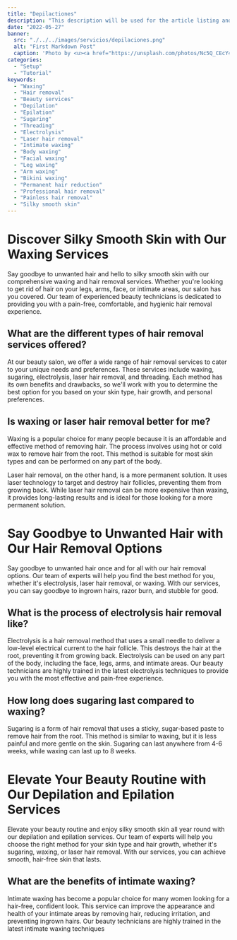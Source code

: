 ```yaml
---
title: "Depilactiones"
description: "This description will be used for the article listing and search results on Google."
date: "2022-05-27"
banner:
  src: "./../../images/servicios/depilaciones.png"
  alt: "First Markdown Post"
  caption: 'Photo by <u><a href="https://unsplash.com/photos/Nc5Q_CEcY44">Florian Olivo</a></u>'
categories:
  - "Setup"
  - "Tutorial"
keywords:
  - "Waxing"
  - "Hair removal"
  - "Beauty services"
  - "Depilation"
  - "Epilation"
  - "Sugaring"
  - "Threading"
  - "Electrolysis"
  - "Laser hair removal"
  - "Intimate waxing"
  - "Body waxing"
  - "Facial waxing"
  - "Leg waxing"
  - "Arm waxing"
  - "Bikini waxing"
  - "Permanent hair reduction"
  - "Professional hair removal"
  - "Painless hair removal"
  - "Silky smooth skin"
---
```


# Discover Silky Smooth Skin with Our Waxing Services

Say goodbye to unwanted hair and hello to silky smooth skin with our comprehensive waxing and hair removal services. Whether you're looking to get rid of hair on your legs, arms, face, or intimate areas, our salon has you covered. Our team of experienced beauty technicians is dedicated to providing you with a pain-free, comfortable, and hygienic hair removal experience.

## What are the different types of hair removal services offered?

At our beauty salon, we offer a wide range of hair removal services to cater to your unique needs and preferences. These services include waxing, sugaring, electrolysis, laser hair removal, and threading. Each method has its own benefits and drawbacks, so we'll work with you to determine the best option for you based on your skin type, hair growth, and personal preferences.

## Is waxing or laser hair removal better for me?

Waxing is a popular choice for many people because it is an affordable and effective method of removing hair. The process involves using hot or cold wax to remove hair from the root. This method is suitable for most skin types and can be performed on any part of the body.

Laser hair removal, on the other hand, is a more permanent solution. It uses laser technology to target and destroy hair follicles, preventing them from growing back. While laser hair removal can be more expensive than waxing, it provides long-lasting results and is ideal for those looking for a more permanent solution.

# Say Goodbye to Unwanted Hair with Our Hair Removal Options

Say goodbye to unwanted hair once and for all with our hair removal options. Our team of experts will help you find the best method for you, whether it's electrolysis, laser hair removal, or waxing. With our services, you can say goodbye to ingrown hairs, razor burn, and stubble for good.

## What is the process of electrolysis hair removal like?

Electrolysis is a hair removal method that uses a small needle to deliver a low-level electrical current to the hair follicle. This destroys the hair at the root, preventing it from growing back. Electrolysis can be used on any part of the body, including the face, legs, arms, and intimate areas. Our beauty technicians are highly trained in the latest electrolysis techniques to provide you with the most effective and pain-free experience.

## How long does sugaring last compared to waxing?

Sugaring is a form of hair removal that uses a sticky, sugar-based paste to remove hair from the root. This method is similar to waxing, but it is less painful and more gentle on the skin. Sugaring can last anywhere from 4-6 weeks, while waxing can last up to 8 weeks.

# Elevate Your Beauty Routine with Our Depilation and Epilation Services

Elevate your beauty routine and enjoy silky smooth skin all year round with our depilation and epilation services. Our team of experts will help you choose the right method for your skin type and hair growth, whether it's sugaring, waxing, or laser hair removal. With our services, you can achieve smooth, hair-free skin that lasts.

## What are the benefits of intimate waxing?

Intimate waxing has become a popular choice for many women looking for a hair-free, confident look. This service can improve the appearance and health of your intimate areas by removing hair, reducing irritation, and preventing ingrown hairs. Our beauty technicians are highly trained in the latest intimate waxing techniques
